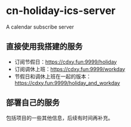 # cn-holiday-ics-server
A calendar subscribe server

## 直接使用我搭建的服务

* 订阅节假日：https://cdxy.fun:9999/holiday
* 订阅调休上班：https://cdxy.fun:9999/workday
* 节假日和调休上班在一起的版本：https://cdxy.fun:9999/holiday_and_workday

## 部署自己的服务

包括项目的一些其他信息，后续有时间再补充。
